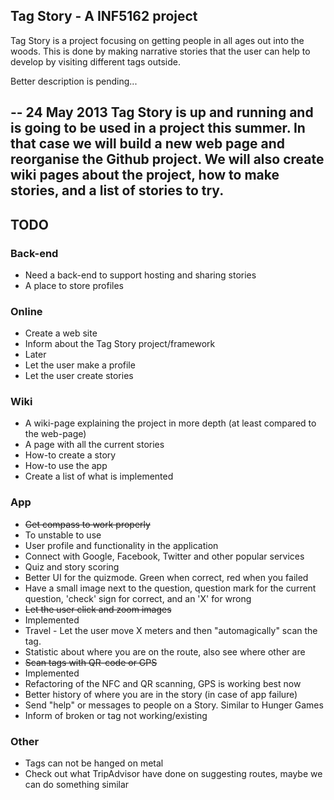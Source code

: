 Tag Story - A INF5162 project
-----------------------------
Tag Story is a project focusing on getting people in all ages out into the woods. This is done by making narrative stories that the user can help to develop by visiting different tags outside.

Better description is pending...

--
24 May 2013
Tag Story is up and running and is going to be used in a project this summer. In that case we will build a new web page and reorganise the Github project. We will also create wiki pages about the project, how to make stories, and a list of stories to try.
--

TODO
----
### Back-end
* Need a back-end to support hosting and sharing stories
* A place to store profiles

### Online
* Create a web site
 * Inform about the Tag Story project/framework
* Later
 * Let the user make a profile
 * Let the user create stories

### Wiki
* A wiki-page explaining the project in more depth (at least compared to the web-page)
* A page with all the current stories
* How-to create a story
* How-to use the app
* Create a list of what is implemented

### App
* ~~Get compass to work properly~~
 * To unstable to use
* User profile and functionality in the application
 * Connect with Google, Facebook, Twitter and other popular services
* Quiz and story scoring
* Better UI for the quizmode. Green when correct, red when you failed
 * Have a small image next to the question, question mark for the current question, 'check' sign for correct, and an 'X' for wrong
* ~~Let the user click and zoom images~~
 * Implemented
* Travel - Let the user move X meters and then "automagically" scan the tag.
* Statistic about where you are on the route, also see where other are
* ~~Scan tags with QR-code or GPS~~
 * Implemented
* Refactoring of the NFC and QR scanning, GPS is working best now
* Better history of where you are in the story (in case of app failure)
* Send "help" or messages to people on a Story. Similar to Hunger Games
* Inform of broken or tag not working/existing

### Other
* Tags can not be hanged on metal
* Check out what TripAdvisor have done on suggesting routes, maybe we can do something similar

[logo]: http://www.uio.no/studier/emner/matnat/ifi/INF5261/h12/project-groups/tag-story--out/feature-graphic-tag-story.png "Tag Story banner"